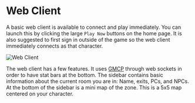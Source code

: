 # Web Client

A basic web client is available to connect and play immediately. You can launch this by clicking the large `Play Now` buttons on the home page. It is also suggested to first sign in outside of the game so the web client immediately connects as that character.

![Web Client](/images/web-client.png)

The web client has a few features. It uses [GMCP][gmcp] through web sockets in order to have stat bars at the bottom. The sidebar contains basic information about the current room you are in: Name, exits, PCs, and NPCs. At the bottom of the sidebar is a mini map of the zone. This is a 5x5 map centered on your character.

[gmcp]: https://www.gammon.com.au/gmcp
